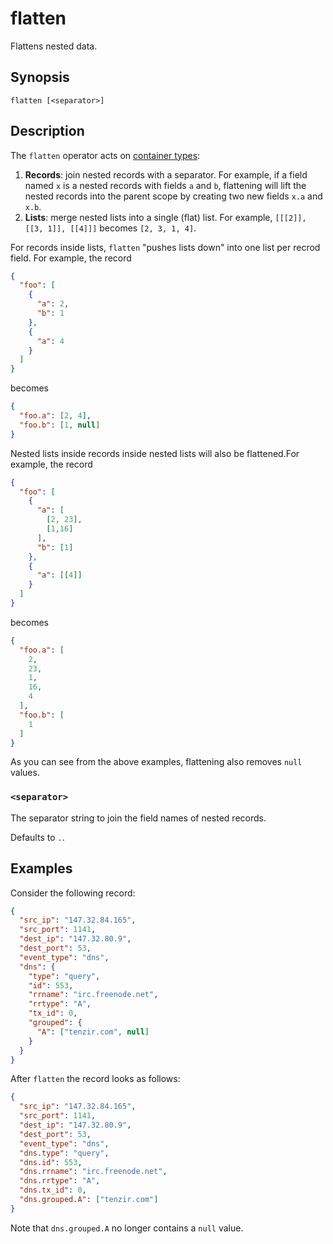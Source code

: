 # flatten

Flattens nested data.

## Synopsis

```
flatten [<separator>]
```

## Description

The `flatten` operator acts on [container
types](../../data-model/type-system.md):

1. **Records**: join nested records with a separator. For example, if a field
   named `x` is a nested records with fields `a` and `b`, flattening will lift
   the nested records into the parent scope by creating two new fields `x.a` and
   `x.b`.
2. **Lists**: merge nested lists into a single (flat) list. For example,
   `[[[2]], [[3, 1]], [[4]]]` becomes `[2, 3, 1, 4]`.

For records inside lists, `flatten` "pushes lists down" into one list per recrod
field. For example, the record

```json
{
  "foo": [
    {
      "a": 2,
      "b": 1
    },
    {
      "a": 4
    }
  ]
}
```

becomes

```json
{
  "foo.a": [2, 4],
  "foo.b": [1, null]
}
```

Nested lists inside records inside nested lists will also be flattened.For
example, the record

```json
{
  "foo": [
    {
      "a": [
        [2, 23],
        [1,16]
      ],
      "b": [1]
    },
    {
      "a": [[4]]
    }
  ]
}
```

becomes

```json
{
  "foo.a": [
    2,
    23,
    1,
    16,
    4
  ],
  "foo.b": [
    1
  ]
}
```

As you can see from the above examples, flattening also removes `null` values.

### `<separator>`

The separator string to join the field names of nested records.

Defaults to `.`.

## Examples

Consider the following record:

```json
{
  "src_ip": "147.32.84.165",
  "src_port": 1141,
  "dest_ip": "147.32.80.9",
  "dest_port": 53,
  "event_type": "dns",
  "dns": {
    "type": "query",
    "id": 553,
    "rrname": "irc.freenode.net",
    "rrtype": "A",
    "tx_id": 0,
    "grouped": {
      "A": ["tenzir.com", null]
    }
  }
}
```

After `flatten` the record looks as follows:

```json
{
  "src_ip": "147.32.84.165",
  "src_port": 1141,
  "dest_ip": "147.32.80.9",
  "dest_port": 53,
  "event_type": "dns",
  "dns.type": "query",
  "dns.id": 553,
  "dns.rrname": "irc.freenode.net",
  "dns.rrtype": "A",
  "dns.tx_id": 0,
  "dns.grouped.A": ["tenzir.com"]
}
```

 Note that `dns.grouped.A` no longer contains a `null` value.

